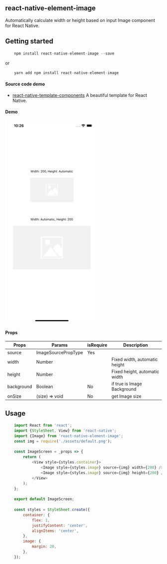 ## react-native-element-image
Automatically calculate width or height based on input Image component for React Native.

## Getting started

```js
    npm install react-native-element-image --save
```
or
```js
    yarn add npm install react-native-element-image
```

#### Source code demo
- [react-native-template-components](https://github.com/hoaphantn7604/react-native-template-components) A beautiful template for React Native.

#### Demo
![](https://github.com/hoaphantn7604/file-upload/blob/master/document/image/demo.png)

#### Props
| Props              | Params               | isRequire | Description                   |
| ------------------ | -------------------- | --------- | ------------------------------|
| source             | ImageSourcePropType  | Yes       |                               |
| width              | Number               |           | Fixed width, automatic height |
| height             | Number               |           | Fixed height, automatic width |
| background         | Boolean              | No        | if true is Image Background   |
| onSize             | (size) => void       | No        | get Image size                |


## Usage
```javascript
    import React from 'react';
    import {StyleSheet, View} from 'react-native';
    import {Image} from 'react-native-element-image';
    const img = require('./assets/default.png');

    const ImageScreen = _props => {
        return (
            <View style={styles.container}>
                <Image style={styles.image} source={img} width={200} />
                <Image style={styles.image} source={img} height={200} />
            </View>
        );
    };

    export default ImageScreen;

    const styles = StyleSheet.create({
        container: {
            flex: 1,
            justifyContent: 'center',
            alignItems: 'center',
        },
        image: {
            margin: 20,
        },
    });
```
